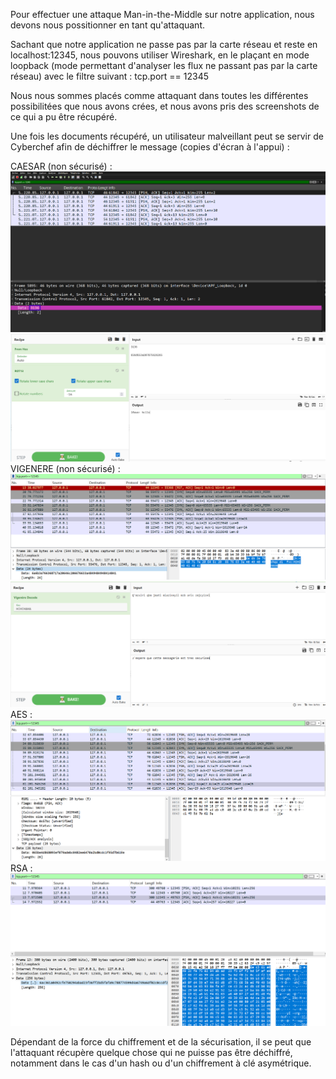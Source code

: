 Pour effectuer une attaque Man-in-the-Middle sur notre application, nous devons nous possitionner en tant qu'attaquant. 

Sachant que notre application ne passe pas par la carte réseau et reste en localhost:12345, nous pouvons utiliser Wireshark, en le plaçant en mode loopback (mode permettant d'analyser les flux ne passant pas par la carte réseau) avec le filtre suivant : tcp.port == 12345

Nous nous sommes placés comme attaquant dans toutes les différentes possibilitées que nous avons crées, et nous avons pris des screenshots de ce qui a pu être récupéré.

Une fois les documents récupéré, un utilisateur malveillant peut se servir de Cyberchef afin de déchiffrer le message (copies d'écran à l'appui) :

CAESAR (non sécurisé) : ![](Caesar_Wireshark.png) ![](Caesar_CyberChef.png)
VIGENERE (non sécurisé) :  ![](Vigenere_Wireshark.png) ![](Vigenere_CyberChef.png)
AES : ![](AES_Wireshark.png) 
RSA : ![](RSA_Wireshark.png) 

Dépendant de la force du chiffrement et de la sécurisation, il se peut que l'attaquant récupère quelque chose qui ne puisse pas être déchiffré, notamment dans le cas d'un hash ou d'un chiffrement à clé asymétrique. 